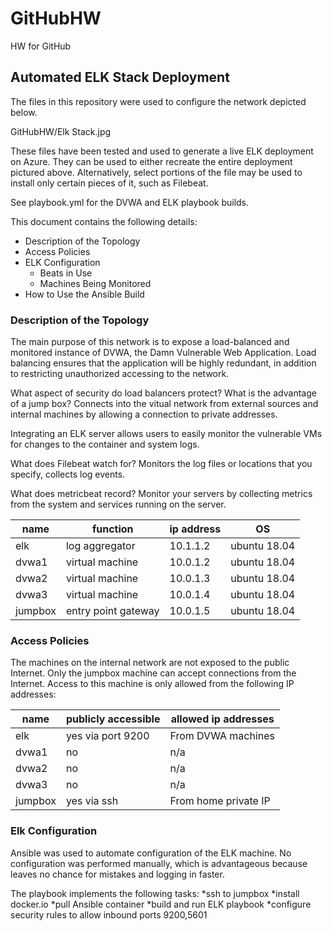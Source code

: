# GitHubHW
HW for GitHub


## Automated ELK Stack Deployment

The files in this repository were used to configure the network depicted below.

GitHubHW/Elk Stack.jpg

These files have been tested and used to generate a live ELK deployment on Azure. They can be used to either recreate the entire deployment pictured above. Alternatively, select portions of the file may be used to install only certain pieces of it, such as Filebeat.

See playbook.yml for the DVWA and ELK playbook builds. 

This document contains the following details:
- Description of the Topology
- Access Policies
- ELK Configuration
  - Beats in Use
  - Machines Being Monitored
- How to Use the Ansible Build


### Description of the Topology

The main purpose of this network is to expose a load-balanced and monitored instance of DVWA, the Damn Vulnerable Web Application.
Load balancing ensures that the application will be highly redundant, in addition to restricting  unauthorized accessing to the network.

What aspect of security do load balancers protect? What is the advantage of a jump box? 
Connects into the vitual network from external sources and internal machines by allowing a connection to private addresses.

Integrating an ELK server allows users to easily monitor the vulnerable VMs for changes to the container and system logs.

What does Filebeat watch for? 
Monitors the log files or locations that you specify, collects log events.

What does metricbeat record?
Monitor your servers by collecting metrics from the system and services running on the server.

| name    | function            | ip address | OS           |
|---------|---------------------|------------|--------------|
| elk     | log aggregator      | 10.1.1.2   | ubuntu 18.04 |
| dvwa1   | virtual machine     | 10.0.1.2   | ubuntu 18.04 |
| dvwa2   | virtual machine     | 10.0.1.3   | ubuntu 18.04 |
| dvwa3   | virtual machine     | 10.0.1.4   | ubuntu 18.04 |
| jumpbox | entry point gateway | 10.0.1.5   | ubuntu 18.04 |


### Access Policies

The machines on the internal network are not exposed to the public Internet. 
Only the jumpbox machine can accept connections from the Internet. Access to this machine is only allowed from the following IP addresses:

| name    | publicly accessible | allowed ip addresses  |
|---------|---------------------|-----------------------|
| elk     | yes via port 9200   | From DVWA machines    |
| dvwa1   | no                  | n/a                   |
| dvwa2   | no                  | n/a                   |
| dvwa3   | no                  | n/a                   |
| jumpbox | yes via ssh         | From home private IP  |


### Elk Configuration
Ansible was used to automate configuration of the ELK machine. No configuration was performed manually, which is advantageous because leaves no chance for mistakes and logging in faster.

The playbook implements the following tasks:
*ssh to jumpbox
*install docker.io
*pull Ansible container 
*build and run ELK playbook
*configure security rules to allow inbound ports 9200,5601
